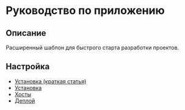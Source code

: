 Руководство по приложению
===

## Описание

Расширенный шаблон для быстрого старта разработки проектов.

## Настройка

* [Установка (краткая статья)](https://github.com/yii2bundle/yii2-application-template/blob/master/src/common/guide/ru/install-short.md)
* [Установка](https://github.com/yii2bundle/yii2-application-template/blob/master/src/common/guide/ru/install.md)
* [Хосты](host.md)
* [Деплой](https://github.com/yii2bundle/yii2-application-template/blob/master/src/common/guide/ru/deploy.md)
